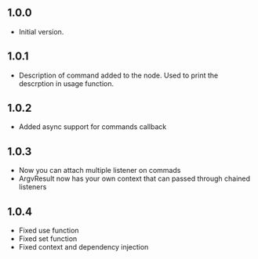 ## 1.0.0

- Initial version.

## 1.0.1
- Description of command added to the node. Used to print the descrption in usage function.

## 1.0.2
- Added async support for commands callback

## 1.0.3
- Now you can attach multiple listener on commads
- ArgvResult now has your own context that can passed through chained listeners

## 1.0.4
- Fixed use function
- Fixed set function
- Fixed context and dependency injection

